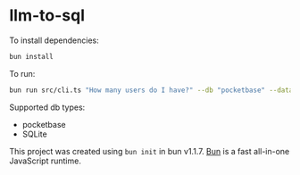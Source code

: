 # llm-to-sql

To install dependencies:

```bash
bun install
```

To run:

```bash
bun run src/cli.ts "How many users do I have?" --db "pocketbase" --dataFilename "pb/pb_data/data.db" --schemaFilename "pb/pb_schema.json"
```

Supported db types:
* pocketbase
* SQLite

This project was created using `bun init` in bun v1.1.7. [Bun](https://bun.sh) is a fast all-in-one JavaScript runtime.
